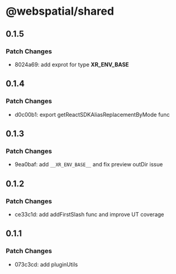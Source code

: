 # @webspatial/shared

## 0.1.5

### Patch Changes

- 8024a69: add exprot for type **XR_ENV_BASE**

## 0.1.4

### Patch Changes

- d0c00b1: export getReactSDKAliasReplacementByMode func

## 0.1.3

### Patch Changes

- 9ea0baf: add `__XR_ENV_BASE__` and fix preview outDir issue

## 0.1.2

### Patch Changes

- ce33c1d: add addFirstSlash func and improve UT coverage

## 0.1.1

### Patch Changes

- 073c3cd: add pluginUtils
